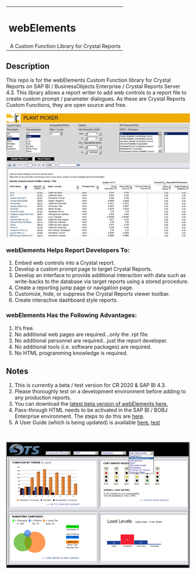 <table width=100% border=0>
<tr ><td colspan=2><h1>webElements</h1></td></tr>
<tr><td>&nbsp;A Custom Function Library for Crystal Reports</td>
</table>

## Description

This repo is for the webElements Custom Function library for Crystal Reports on SAP BI / BusinessObjects Enterprise / Crystal Reports Server 4.3. This library allows a report writer to add web controls to a report file to create custom prompt / parameter dialogues. As these are Crystal Reports Custom Functions, they are open source and free. 
<br>

![wepic](/webelements/admin/ppsm.jpg)

### webElements Helps Report Developers To:

1. Embed web controls into a Crystal report.
1. Develop a custom prompt page to target Crystal Reports.
1. Develop an interface to provide additional interaction with data such as write-backs to the database via target reports using a stored procedure.
1. Create a reporting jump page or navigation page.
1. Customize, hide, or suppress the Crystal Reports viewer toolbar.
1. Create interactive dashboard style reports.

### webElements Has the Following Advantages:

1. It’s free.
1. No additional web pages are required…only the .rpt file.
1. No additional personnel are required…just the report developer.
1. No additional tools (i.e. software packages) are required.
1. No HTML programming knowledge is required.

## Notes

1. This is currently a beta / test version for CR 2020 & SAP BI 4.3.  
1. Please thoroughly test on a development environment before adding to any production reports. 
1. You can download the [latest beta version of webElements here.](https://github.com/jwisemanca/biReports/blob/master/webelements/webElements430_20230508.rpt)
3. Pass-through HTML needs to be activated in the SAP BI / BOBJ Enterprise environment. The steps to do this are [here](/webelements/admin/passthroughhtml.md).
4. A User Guide (which is being updated) is available [here.](/webelements/webElements%20User%20Guide%20430.pdf)
[test](https://jwisemanca.github.io/git-cloud-storage/webElements430_20230508.rpt)
<br>

![wepic](/webelements/admin/db.jpg)
